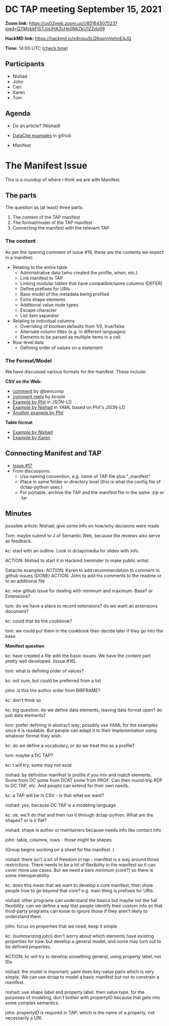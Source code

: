 # DC TAP meeting September 15, 2021

**Zoom link:** https://us02web.zoom.us/j/85164307523?pwd=QTMybkFlSTJoUHA3cHp0NkZkU1ZZdz09

**HackMD link:** https://hackmd.io/e4roxuSLQ6qsnnVahnEAJQ

**Time:** 14:00 UTC ([check time](https://www.timeanddate.com/worldclock/fixedtime.html?msg=DC+TAP&iso=20210915T14&p1=%3A&ah=1))

## Participants
* Nishad
* John
* Ceri
* Karen
* Tom

## Agenda

* Do an article? (Nishad)

* [DataCite examples](https://github.com/dcmi/dctap/tree/main/examples/datacite) in github
* Manifest

# The Manifest Issue

This is a roundup of where I think we are with Manifest.

## The parts

The question as (at least) three parts:

1. The content of the TAP manifest
2. The format/model of the TAP manifest
3. Connecting the manifest with the relevant TAP

### The content

As per the opening comment of issue #16, these are the contents we expect in a manifest:

* Relating to the entire table
    * Administrative data (who created the profile, when, etc.)
    * Link manifest to TAP
    * Linking modular tables that have compatible/same columns (DEFER)
    * Define prefixes for URIs
    * Base model of the metadata being profiled
    * Extra shape elements
    * Additional value node types
    * Escape character
    * List item separator
* Relating to individual columns
   * Overriding of boolean defaults from 1/0, true/false
   * Alternate column titles (e.g. in different languages)
   * Elements to be parsed as multiple items in a cell
* Row-level data
   * Defining order of values on a statement


### The Format/Model

We have discussed various formats for the manifest. These include: 

**CSV on the Web:**
* [comment](https://github.com/dcmi/dctap/issues/16#issuecomment-830655174) by @bencomp
* [comment reply](https://github.com/dcmi/dctap/issues/16#issuecomment-831562464) by kcoyle
* [Example by Phil](https://github.com/dcmi/dctap/issues/16#issuecomment-836837419) in JSON-LD
* [Example by Nishad](https://github.com/dcmi/dctap/issues/16#issuecomment-846372392) in YAML based on Phil's JSON-LD
* [Another example by Phil](https://github.com/dcmi/dctap/issues/16#issuecomment-847189765)

**Table format**
* [Example by Nishad](https://github.com/dcmi/dctap/issues/16#issuecomment-835835598)
* [Example by Karen](https://github.com/dcmi/dctap/issues/16#issuecomment-835838994)

## Connecting Manifest and TAP

* [Issue #17](https://github.com/dcmi/dctap/issues/17)
* From discussions:
    * Use naming convention, e.g. name of TAP file plus "_manifest"
    * Place in same folder or directory level (this is what the config file of dctap-python uses.)
    * For portable, archive the TAP and the manifest file in the same .zip or .tar


## Minutes

possible article: Nishad; give some info on how/why decisions were made

Tom: maybe submit to J of Semantic Web, because the reviews also serve as feedback.

kc: start with an outline. Look in dctap/media for slides with info.

ACTION: Nishad to start it in Hackmd (reminder to make public write)

Datacite examples: 
ACTION: Karen to add recommendation to comment in github issues (DONE)
ACTION: John to add his comments to the readme or to an additional file

kc: new github issue for dealing with minimum and maximum. Base? or Extensions?

tom: do we have a place to record extensions? do we want an extensions document?

kc: could that be the cookbook?

tom: we could put them in the cookbook then decide later if they go into the base

**Manifest question**

kc: have created a file with the basic issues. We have the content part pretty well developed. (issue #16). 

tom: what is defining order of values?

kc: not sure, but could be preferred from a list

john: is this the author order from BIBFRAME?

kc: don't think so

kc: big question: do we define data elements, leaving data format open? do just data elements? 

tom: prefer defining in abstract way; possibly use YAML for the examples since it is readable. But people can adapt it to their implementation using whatever format they wish.

kc: do we define a vocabulary, or do we treat this as a profile?

tom: maybe a DC TAP?

kc: I will try; some may not exist 

nishad: by definition manifest is profile if you mix and match elements. Some from DC some from DCAT some from PROF. Can then round-trip RDF to DC TAP, etc. And people can extend for their own needs.

kc: a TAP will be in CSV - is that what we want?

nishad: yes, because DC TAP is a modeling language

kc: ok, we'll do that and then run it through dctap-python. What are the shapes? or is it flat?

nishad: shape is author or maintainers because needs info like contact info

john: table, columns, rows - those might be shapes

(Group begins working on a sheet for the manifest. )

nishad: there isn't a lot of freedom in tap - manifest is a way around those restrictions. There needs to be a lot of flexibility in the manifest so it can cover more use cases. But we need a bare minimum (core?) so there is some interoperability. 

kc: does this mean that we want to develop a core manifest, then show people how to go beyond that core?
e.g. main thing is prefixes for URIs.

nishad: other programs can understand the basics but maybe not the full flexibility. can we define a way that people identify their custom info so that third-party programs can know to ignore those if they aren't likely to understand them.

john: focus on properties that we need; keep it simple

kc: (summarizing john) don't worry about which elements have existing properties for now. but develop a general model, and some may turn out to be defined properties. 

ACTION: kc will try to develop something general, using property label, not IDs

nishad: the model is important; yaml does key-value pairs which is very simple. We can use dctap to model a basic manifest but not to constrain a manifest.

nishad: use shape label and property label. then value type. for the purposes of modeling, don't bother with propertyID because that gets into some complex semantics.

john: propertyID is required in TAP; which is the name of a property, not necessarily a URI.
